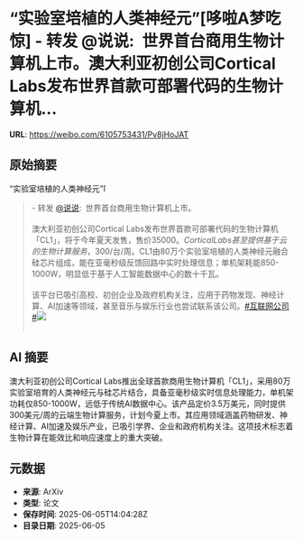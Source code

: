 # “实验室培植的人类神经元”[哆啦A梦吃惊] - 转发 @说说:&ensp;世界首台商用生物计算机上市。澳大利亚初创公司Cortical Labs发布世界首款可部署代码的生物计算机...

**URL**: https://weibo.com/6105753431/Pv8jHoJAT

## 原始摘要

“实验室培植的人类神经元”<span class="url-icon"><img alt="[哆啦A梦吃惊]" src="https://h5.sinaimg.cn/m/emoticon/icon/doraemon/dr_01chijing-31d5542cca.png" style="width:1em; height:1em;" referrerpolicy="no-referrer"></span><br><blockquote> - 转发 <a href="https://weibo.com/1864763962" target="_blank">@说说</a>: 世界首台商用生物计算机上市。<br><br>澳大利亚初创公司Cortical Labs发布世界首款可部署代码的生物计算机「CL1」，将于今年夏天发售，售价35000$。Cortical Labs甚至提供基于云的生物计算服务，300$/台/周。CL1由80万个实验室培植的人类神经元融合硅芯片组成，能在亚毫秒级反馈回路中实时处理信息；单机架耗能850-1000W，明显低于基于人工智能数据中心的数十千瓦。<br><br>该平台已吸引高校、初创企业及政府机构关注，应用于药物发现、神经计算、AI加速等领域，甚至音乐与娱乐行业也尝试联系该公司。<a href="https://m.weibo.cn/search?containerid=231522type%3D1%26t%3D10%26q%3D%23%E4%BA%92%E8%81%94%E7%BD%91%E5%85%AC%E5%8F%B8%23&amp;isnewpage=1" data-hide=""><span class="surl-text">#互联网公司#</span></a><img style="" src="https://tvax1.sinaimg.cn/large/6f260a3aly1i24ghpcq8lj20xc0goac7.jpg" referrerpolicy="no-referrer"><br><br></blockquote>

## AI 摘要

澳大利亚初创公司Cortical Labs推出全球首款商用生物计算机「CL1」，采用80万实验室培育的人类神经元与硅芯片结合，具备亚毫秒级实时信息处理能力，单机架功耗仅850-1000W，远低于传统AI数据中心。该产品定价3.5万美元，同时提供300美元/周的云端生物计算服务，计划今夏上市。其应用领域涵盖药物研发、神经计算、AI加速及娱乐产业，已吸引学界、企业和政府机构关注。这项技术标志着生物计算在能效比和响应速度上的重大突破。

## 元数据

- **来源**: ArXiv
- **类型**: 论文
- **保存时间**: 2025-06-05T14:04:28Z
- **目录日期**: 2025-06-05
